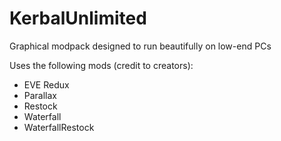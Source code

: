 # KerbalUnlimited
Graphical modpack designed to run beautifully on low-end PCs

Uses the following mods (credit to creators):

- EVE Redux
- Parallax
- Restock
- Waterfall
- WaterfallRestock
